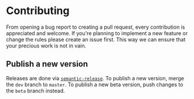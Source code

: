 # Contributing

From opening a bug report to creating a pull request, every contribution is appreciated and welcome. If you're planning to implement a new feature or change the rules please create an issue first. This way we can ensure that your precious work is not in vain.

## Publish a new version

Releases are done via [`semantic-release`](https://github.com/semantic-release/semantic-release). To publish a new version, merge the `dev` branch to `master`. To publish a new beta version, push changes to the `beta` branch instead.